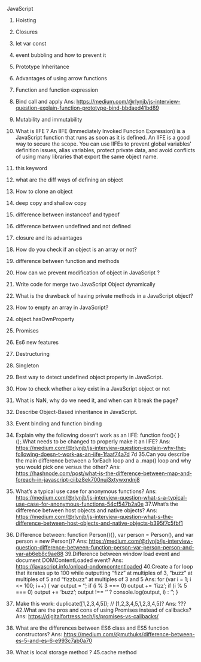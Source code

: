 
JavaScript
1. Hoisting
2. Closures
3. let var const
4. event bubbling and how to prevent it
5. Prototype Inheritance
6. Advantages of using arrow functions
7. Function and function expression
8. Bind call and apply
Ans: https://medium.com/@rlynjb/js-interview-question-explain-function-prototype-bind-bbdaed41bd89
9. Mutability and immutability
10. What is IIFE ?
An IIFE (Immediately Invoked Function Expression) is a JavaScript function that runs as soon as it is defined. 
An IIFE is a good way to secure the scope. You can use IIFEs to prevent global variables' definition issues, alias variables, protect private data, and avoid conflicts of using many libraries that export the same object name.

11. this keyword
12. what are the diff ways of defining an object
13. How to clone an object
14. deep copy and shallow copy
15. difference between instanceof and typeof
16. difference between undefined and not defined
17. closure and its advantages
18. How do you check if an object is an array or not?
19. difference between function and methods
20. How can we prevent modification of object in JavaScript ?
21. Write code for merge two JavaScript Object dynamically
22. What is the drawback of having private methods in a JavaScript object?
23. How to empty an array in JavaScript?
24. object.hasOwnProperty
25. Promises
26. Es6 new features
27. Destructuring
28. Singleton
29. Best way to detect undefined object property in JavaScript.
30. How to check whether a key exist in a JavaScript object or not
31. What is NaN, why do we need it, and when can it break the page?
32. Describe Object-Based inheritance in JavaScript.
33. Event binding and function binding
34. Explain why the following doesn’t work as an IIFE: function foo(){ }();.What needs to be changed to properly make it an IIFE?
Ans: https://medium.com/@rlynjb/js-interview-question-explain-why-the-following-doesn-t-work-as-an-iife-1faaf74a7d
7d
35.Can you describe the main difference between a forEach loop and a .map() loop and why you would pick one versus the other?
Ans: https://hashnode.com/post/what-is-the-difference-between-map-and-foreach-in-javascript-ciibz8ek700nuj3xtywxndnj8
36. What’s a typical use case for anonymous functions?
Ans: https://medium.com/@rlynjb/js-interview-question-what-s-a-typical-use-case-for-anonymous-functions-54cf547b2a0e
37.What’s the difference between host objects and native objects?
Ans: https://medium.com/@rlynjb/js-interview-question-what-s-the-difference-between-host-objects-and-native-objects-b395f7c5fbf1
38. Difference between: function Person(){}, var person = Person(), and var person = new Person()?
Ans: https://medium.com/@rlynjb/js-interview-question-difference-between-function-person-var-person-person-and-var-ab6eb8c9ae88
39.Difference between window load event and document DOMContentLoaded event?
Ans: https://javascript.info/onload-ondomcontentloaded
40.Create a for loop that iterates up to 100 while outputting “fizz” at multiples of 3, “buzz” at multiples of 5 and “fizzbuzz” at multiples of 3 and 5
Ans: 
for (var i = 1; i <= 100; i++) {
 var output = ‘’;
 if (i % 3 === 0) output += ‘fizz’;
 if (i % 5 === 0) output += ‘buzz’;
 output !== ‘’ ? console.log(output, i) : ‘’;
}
41. Make this work:
duplicate([1,2,3,4,5]); // [1,2,3,4,5,1,2,3,4,5]?
Ans: ???
42.What are the pros and cons of using Promises instead of callbacks?
Ans: https://digitalfortress.tech/js/promises-vs-callbacks/
43. What are the differences between ES6 class and ES5 function constructors?
Ans: https://medium.com/@muthuks/difference-between-es-5-and-es-6-e993c7ab0a70
44. What is local storage method ?
45.cache method

